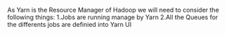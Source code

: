 
As Yarn is the Resource Manager of Hadoop we will need to consider the following things:
  1.Jobs are running manage by Yarn
  2.All the Queues for the differents jobs are definied into Yarn UI
